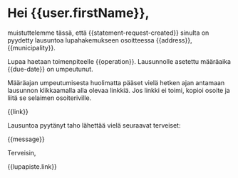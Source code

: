 # Hei {{user.firstName}},

muistuttelemme tässä, että {{statement-request-created}} sinulta on
pyydetty lausuntoa lupahakemukseen osoitteessa {{address}},
{{municipality}}.

Lupaa haetaan toimenpiteelle {{operation}}. Lausunnolle asetettu
määräaika {{due-date}} on umpeutunut.

Määräajan umpeutumisesta huolimatta pääset vielä hetken ajan antamaan
lausunnon klikkaamalla alla olevaa linkkiä. Jos linkki ei toimi,
kopioi osoite ja liitä se selaimen osoiteriville.

{{link}}

Lausuntoa pyytänyt taho lähettää vielä seuraavat terveiset:

{{message}}

Terveisin,

{{lupapiste.link}}
